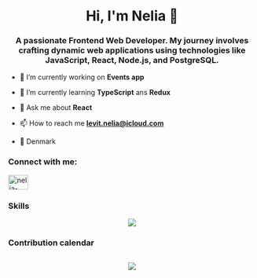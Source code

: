 <h1 align="center">Hi, I'm Nelia 👋</h1>
<h3 align="center">A passionate Frontend Web Developer. My journey involves crafting dynamic web applications using technologies like JavaScript, React, Node.js, and PostgreSQL.</h3>

- 🔭 I’m currently working on **Events app**

- 🌱 I’m currently learning **TypeScript** ans **Redux**

- 💬 Ask me about **React**

- 📫 How to reach me **levit.nelia@icloud.com**

- 📍 Denmark

<h3 align="left">Connect with me:</h3>
<p align="left">
<a href="https://linkedin.com/in/nelia-levit-03144a234/" target="blank"><img align="center" src="https://raw.githubusercontent.com/rahuldkjain/github-profile-readme-generator/master/src/images/icons/Social/linked-in-alt.svg" alt="nelia-levit-03144a234/" height="30" width="40" /></a>
</p>

### Skills
<p align="center">
  <a href="https://skillicons.dev">
    <img src="https://skillicons.dev/icons?i=redux,typescript,react,js,html,css,postgres,mysql,nodejs,postman,git,github,vscode"/>
  </a>
</p>

### Contribution calendar
   <picture>
    <source media="(prefers-color-scheme: dark)" srcset="https://ssr-contributions-svg.vercel.app/_/Nelia11?chart=3dbar&gap=0.6&scale=2&flatten=2&animation=wave&animation_duration=4&animation_delay=0.06&animation_amplitude=24&animation_frequency=0.1&animation_wave_center=0_3&format=svg&weeks=34&theme=native&dark=true">
    <source media="(prefers-color-scheme: light)" srcset="https://ssr-contributions-svg.vercel.app/_/Nelia11?chart=3dbar&gap=0.6&scale=2&flatten=2&animation=wave&animation_duration=4&animation_delay=0.06&animation_amplitude=24&animation_frequency=0.1&animation_wave_center=0_3&format=svg&weeks=34&theme=native">
    <img alt="" src="[https://ssr-contributions-svg.vercel.app/_/Nelia11?chart=3dbar&flatten=1&weeks=40&animation=wave&format=svg&gap=0.6&animation_frequency=0.2&animation_amplitude=20&theme=pink](https://ssr-contributions-svg.vercel.app/_/Nelia11?chart=3dbar&gap=0.6&scale=2&flatten=2&animation=wave&animation_duration=4&animation_delay=0.06&animation_amplitude=24&animation_frequency=0.1&animation_wave_center=0_3&format=svg&weeks=34&theme=native)" >
  </picture>

<p align="center">
    <a href="LINK TO: WHEN CLICKED">
      <img src="https://www.codewars.com/users/NeliaL/badges/large"/>
    </a>
</p>

<!--
**Nelia11/Nelia11** is a ✨ _special_ ✨ repository because its `README.md` (this file) appears on your GitHub profile.
CatsJuice:  &weeks=30
Here are some ideas to get you started:

- 🔭 I’m currently working on ...
- 🌱 I’m currently learning ...
- 👯 I’m looking to collaborate on ...
- 🤔 I’m looking for help with ...
- 💬 Ask me about ...
- 📫 How to reach me: ...
- 😄 Pronouns: ...
- ⚡ Fun fact: ...
-->
